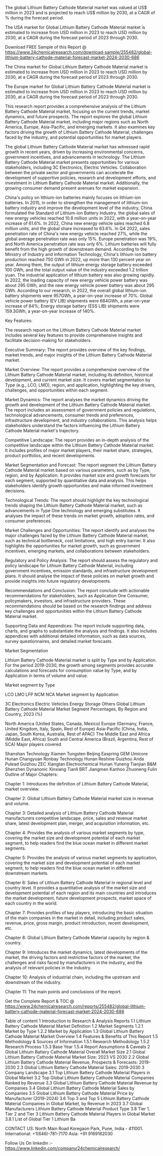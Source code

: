The global Lithium Battery Cathode Material market was valued at US$ million in 2023 and is projected to reach US$ million by 2030, at a CAGR of % during the forecast period.

The USA market for Global Lithium Battery Cathode Material market is estimated to increase from USD million in 2023 to reach USD million by 2030, at a CAGR during the forecast period of 2023 through 2030.

Download FREE Sample of this Report @ https://www.24chemicalresearch.com/download-sample/255482/global-lithium-battery-cathode-material-forecast-market-2024-2030-686

The China market for Global Lithium Battery Cathode Material market is estimated to increase from USD million in 2023 to reach USD million by 2030, at a CAGR during the forecast period of 2023 through 2030.

The Europe market for Global Lithium Battery Cathode Material market is estimated to increase from USD million in 2023 to reach USD million by 2030, at a CAGR during the forecast period of 2023 through 2030.

This research report provides a comprehensive analysis of the Lithium Battery Cathode Material market, focusing on the current trends, market dynamics, and future prospects. The report explores the global Lithium Battery Cathode Material market, including major regions such as North America, Europe, Asia-Pacific, and emerging markets. It also examines key factors driving the growth of Lithium Battery Cathode Material, challenges faced by the industry, and potential opportunities for market players.

The global Lithium Battery Cathode Material market has witnessed rapid growth in recent years, driven by increasing environmental concerns, government incentives, and advancements in technology. The Lithium Battery Cathode Material market presents opportunities for various stakeholders, including 3C Electronics, Electric Vehicles. Collaboration between the private sector and governments can accelerate the development of supportive policies, research and development efforts, and investment in Lithium Battery Cathode Material market. Additionally, the growing consumer demand present avenues for market expansion.

China's policy on lithium-ion batteries mainly focuses on lithium-ion batteries. In 2015, in order to strengthen the management of lithium-ion battery industry and improve the development level of the industry, China formulated the Standard of Lithium-ion Battery Industry. the global sales of new energy vehicles reached 10.8 million units in 2022, with a year-on-year increase of 61.6%. In 2022, China new energy vehicle sales reached 6.8 million units, and the global share increased to 63.6%. In Q4 2022, sales penetration rate of China's new energy vehicle reached 27%, while the global average penetration rate was only 15%. Europe penetration was 19%, and North America penetration rate was only 6%. Lithium batteries will fully benefit from the high growth of downstream demand. According to the Ministry of Industry and Information Technology, China's lithium-ion battery production reached 750 GWh in 2022, up more than 130 percent year on year. Among them, the output of lithium energy storage battery exceeded 100 GWh, and the total output value of the industry exceeded 1.2 trillion yuan. The industrial application of lithium battery was also growing rapidly. In 2022, the loading capacity of new energy vehicle power battery was about 295 GWh, and the new energy vehicle power battery was about 295 GWh. According to our research, in 2022, the overall global lithium-ion battery shipments were 957GWh, a year-on-year increase of 70%. Global vehicle power battery (EV LIB) shipments were 684GWh, a year-on-year increase of 84%; Energy storage battery (ESS LIB) shipments were 159.3GWh, a year-on-year increase of 140%.

Key Features:

The research report on the Lithium Battery Cathode Material market includes several key features to provide comprehensive insights and facilitate decision-making for stakeholders.

Executive Summary: The report provides overview of the key findings, market trends, and major insights of the Lithium Battery Cathode Material market.

Market Overview: The report provides a comprehensive overview of the Lithium Battery Cathode Material market, including its definition, historical development, and current market size. It covers market segmentation by Type (e.g., LCO, LMO), region, and application, highlighting the key drivers, challenges, and opportunities within each segment.

Market Dynamics: The report analyses the market dynamics driving the growth and development of the Lithium Battery Cathode Material market. The report includes an assessment of government policies and regulations, technological advancements, consumer trends and preferences, infrastructure development, and industry collaborations. This analysis helps stakeholders understand the factors influencing the Lithium Battery Cathode Material market's trajectory.

Competitive Landscape: The report provides an in-depth analysis of the competitive landscape within the Lithium Battery Cathode Material market. It includes profiles of major market players, their market share, strategies, product portfolios, and recent developments.

Market Segmentation and Forecast: The report segment the Lithium Battery Cathode Material market based on various parameters, such as by Type, region, and by Application. It provides market size and growth forecasts for each segment, supported by quantitative data and analysis. This helps stakeholders identify growth opportunities and make informed investment decisions.

Technological Trends: The report should highlight the key technological trends shaping the Lithium Battery Cathode Material market, such as advancements in Type One technology and emerging substitutes. It analyses the impact of these trends on market growth, adoption rates, and consumer preferences.

Market Challenges and Opportunities: The report identify and analyses the major challenges faced by the Lithium Battery Cathode Material market, such as technical bottleneck, cost limitations, and high entry barrier. It also highlights the opportunities for market growth, such as government incentives, emerging markets, and collaborations between stakeholders.

Regulatory and Policy Analysis: The report should assess the regulatory and policy landscape for Lithium Battery Cathode Material, including government incentives, emission standards, and infrastructure development plans. It should analyse the impact of these policies on market growth and provide insights into future regulatory developments.

Recommendations and Conclusion: The report conclude with actionable recommendations for stakeholders, such as Application One Consumer, policymakers, investors, and infrastructure providers. These recommendations should be based on the research findings and address key challenges and opportunities within the Lithium Battery Cathode Material market.

Supporting Data and Appendices: The report include supporting data, charts, and graphs to substantiate the analysis and findings. It also includes appendices with additional detailed information, such as data sources, survey questionnaires, and detailed market forecasts.

Market Segmentation

Lithium Battery Cathode Material market is split by Type and by Application. For the period 2019-2030, the growth among segments provides accurate calculations and forecasts for consumption value by Type, and by Application in terms of volume and value.

Market segment by Type

LCO
LMO
LFP
NCM
NCA
Market segment by Application

3C Electronics
Electric Vehicles
Energy Storage
Others
Global Lithium Battery Cathode Material Market Segment Percentages, By Region and Country, 2023 (%)

North America (United States, Canada, Mexico)
Europe (Germany, France, United Kingdom, Italy, Spain, Rest of Europe)
Asia-Pacific (China, India, Japan, South Korea, Australia, Rest of APAC)
The Middle East and Africa (Middle East, Africa)
South and Central America (Brazil, Argentina, Rest of SCA)
Major players covered

Shanshan Technology
Xiamen Tungsten
Beijing Easpring
GEM
Umicore
Hunan Changyuan
Ronbay Technology
Hunan Reshine
Guizhou Anda
Pulead
Guizhou ZEC
Xiangtan Electrochemical
Hunan Yuneng
Tianjian B&M
Shenzhen Dynanonic
Xinxiang Tianli
BRT
Jiangmen Kanhoo
Zhuoneng
Fulin
Outline of Major Chapters:

Chapter 1: Introduces the definition of Lithium Battery Cathode Material, market overview.

Chapter 2: Global Lithium Battery Cathode Material market size in revenue and volume.

Chapter 3: Detailed analysis of Lithium Battery Cathode Material manufacturers competitive landscape, price, sales and revenue market share, latest development plan, merger, and acquisition information, etc.

Chapter 4: Provides the analysis of various market segments by type, covering the market size and development potential of each market segment, to help readers find the blue ocean market in different market segments.

Chapter 5: Provides the analysis of various market segments by application, covering the market size and development potential of each market segment, to help readers find the blue ocean market in different downstream markets.

Chapter 6: Sales of Lithium Battery Cathode Material in regional level and country level. It provides a quantitative analysis of the market size and development potential of each region and its main countries and introduces the market development, future development prospects, market space of each country in the world.

Chapter 7: Provides profiles of key players, introducing the basic situation of the main companies in the market in detail, including product sales, revenue, price, gross margin, product introduction, recent development, etc.

Chapter 8: Global Lithium Battery Cathode Material capacity by region & country.

Chapter 9: Introduces the market dynamics, latest developments of the market, the driving factors and restrictive factors of the market, the challenges and risks faced by manufacturers in the industry, and the analysis of relevant policies in the industry.

Chapter 10: Analysis of industrial chain, including the upstream and downstream of the industry.

Chapter 11: The main points and conclusions of the report.

Get the Complete Report & TOC @ https://www.24chemicalresearch.com/reports/255482/global-lithium-battery-cathode-material-forecast-market-2024-2030-686

Table of content
1 Introduction to Research & Analysis Reports
1.1 Lithium Battery Cathode Material Market Definition
1.2 Market Segments
1.2.1 Market by Type
1.2.2 Market by Application
1.3 Global Lithium Battery Cathode Material Market Overview
1.4 Features & Benefits of This Report
1.5 Methodology & Sources of Information
1.5.1 Research Methodology
1.5.2 Research Process
1.5.3 Base Year
1.5.4 Report Assumptions & Caveats
2 Global Lithium Battery Cathode Material Overall Market Size
2.1 Global Lithium Battery Cathode Material Market Size: 2023 VS 2030
2.2 Global Lithium Battery Cathode Material Revenue, Prospects & Forecasts: 2019-2030
2.3 Global Lithium Battery Cathode Material Sales: 2019-2030
3 Company Landscape
3.1 Top Lithium Battery Cathode Material Players in Global Market
3.2 Top Global Lithium Battery Cathode Material Companies Ranked by Revenue
3.3 Global Lithium Battery Cathode Material Revenue by Companies
3.4 Global Lithium Battery Cathode Material Sales by Companies
3.5 Global Lithium Battery Cathode Material Price by Manufacturer (2019-2024)
3.6 Top 3 and Top 5 Lithium Battery Cathode Material Companies in Global Market, by Revenue in 2023
3.7 Global Manufacturers Lithium Battery Cathode Material Product Type
3.8 Tier 1, Tier 2 and Tier 3 Lithium Battery Cathode Material Players in Global Market
3.8.1 List of Global Tier 1 Lithium Ba

CONTACT US:
North Main Road Koregaon Park, Pune, India - 411001.
International: +1(646)-781-7170
Asia: +91 9169162030

Follow Us On linkedin :- https://www.linkedin.com/company/24chemicalresearch/
